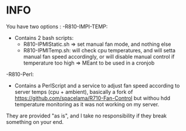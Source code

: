 # INFO

You have two options :
-R810-IMPI-TEMP:
  - Contains 2 bash scripts: 
    - R810-IPMIStatic.sh => set manual fan mode, and nothing else
    - R810-IPMITemp.sh: will check cpu temperatures, and will setta manual fan speed accordingly, or will disable manual control if temperature too high => MEant to be used in a cronjob

-R810-Perl:
  - Contains a PerlScript and a service to adjust fan speed according to server temps (cpu + ambient), basically a fork of https://github.com/spacelama/R710-Fan-Control but withou hdd temperature monitoring as it was not working on my server.

They are provided "as is", and I take no responsibility if they break something on your end. 

